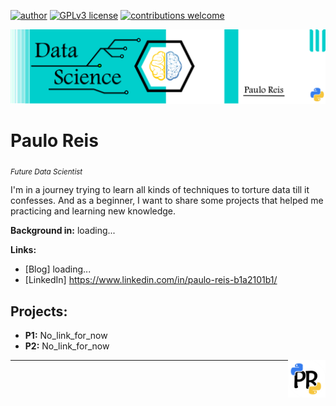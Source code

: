 
[![author](https://img.shields.io/badge/author-PauloReis-black.svg)](https://www.kaggle.com/paulosabinoreis) 
[![GPLv3 license](https://img.shields.io/badge/python-3.7+-blue.svg)](https://www.python.org/downloads/release/python-365/)
[![contributions welcome](https://img.shields.io/badge/contributions-welcome-brightgreen.svg?style=flat)](https://github.com/pauloreis-ds)

<p align="center">
  <img src="banner.png" >
</p>

# Paulo Reis
<sub>*Future Data Scientist*</sub>

I'm in a journey trying to learn all kinds of techniques to torture data till it confesses.
And as a beginner, I want to share some projects that helped me practicing and learning new knowledge.

**Background in:** loading...

**Links:**
* [Blog] loading...
* [LinkedIn] https://www.linkedin.com/in/paulo-reis-b1a2101b1/


## Projects:
* **P1:** No_link_for_now
* **P2:** No_link_for_now

<img align="right" width="60" height="60" src="https://github.com/pauloreis-ds/Paulo-Reis-Data-Science/blob/master/Paulo%20Reis/Pauloreis01.png">



---
